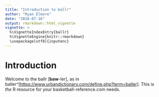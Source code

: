 ```yaml
---
title: "Introduction to ballr"
author: "Ryan Elmore"
date: "2018-07-16"
output: rmarkdown::html_vignette
vignette: >
  %\VignetteIndexEntry{ballr}
  %\VignetteEngine{knitr::rmarkdown}
  \usepackage[utf8]{inputenc}
---
```


# Introduction 

Welcome to the ballr [**baw**-ler], as in baller^[https://www.urbandictionary.com/define.php?term=baller]. This is *the*
R resource for your basketball-reference.com needs. 



































